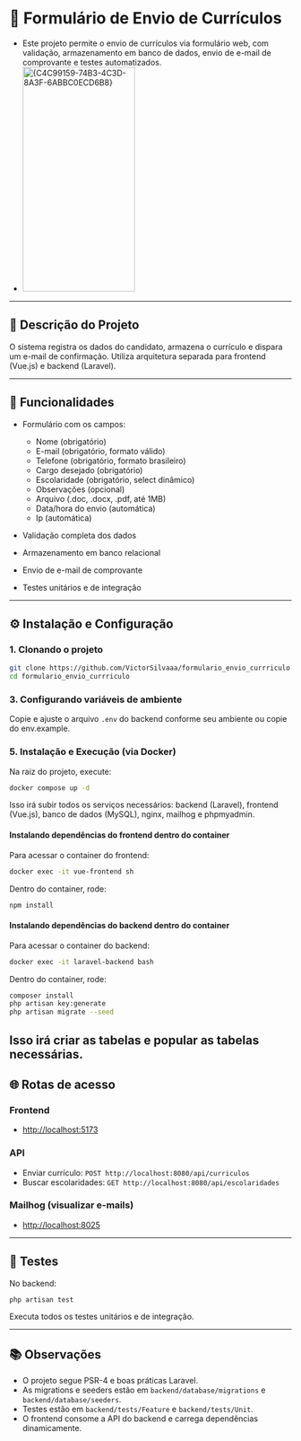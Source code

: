 
# 📌 Formulário de Envio de Currículos

- Este projeto permite o envio de currículos via formulário web, com validação, armazenamento em banco de dados, envio de e-mail de comprovante e testes automatizados.
- <img width="200" height="400" alt="{C4C99159-74B3-4C3D-8A3F-6ABBC0ECD6B8}" src="https://github.com/user-attachments/assets/162bdf0f-f0e8-4f5c-89d5-39e249905e99" />
---

## 🚀 Descrição do Projeto
O sistema registra os dados do candidato, armazena o currículo e dispara um e-mail de confirmação. Utiliza arquitetura separada para frontend (Vue.js) e backend (Laravel).

---

## 📝 Funcionalidades
- Formulário com os campos:
  - Nome (obrigatório)
  - E-mail (obrigatório, formato válido)
  - Telefone (obrigatório, formato brasileiro)
  - Cargo desejado (obrigatório)
  - Escolaridade (obrigatório, select dinâmico)
  - Observações (opcional)
  - Arquivo (.doc, .docx, .pdf, até 1MB)
  - Data/hora do envio (automática)
  - Ip (automática)
  
- Validação completa dos dados
- Armazenamento em banco relacional
- Envio de e-mail de comprovante
- Testes unitários e de integração

---

## ⚙️ Instalação e Configuração

### 1. Clonando o projeto
```sh
git clone https://github.com/VictorSilvaaa/formulario_envio_currriculo.git
cd formulario_envio_currriculo
```
### 3. Configurando variáveis de ambiente

Copie e ajuste o arquivo `.env` do backend conforme seu ambiente ou copie do env.example.

### 5. Instalação e Execução (via Docker)

Na raiz do projeto, execute:
```sh
docker compose up -d
```
Isso irá subir todos os serviços necessários: backend (Laravel), frontend (Vue.js), banco de dados (MySQL), nginx, mailhog e phpmyadmin.

#### Instalando dependências do frontend dentro do container
Para acessar o container do frontend:
```sh
docker exec -it vue-frontend sh
```
Dentro do container, rode:
```sh
npm install
```

#### Instalando dependências do backend dentro do container
Para acessar o container do backend:
```sh
docker exec -it laravel-backend bash
```
Dentro do container, rode:
```sh
composer install
php artisan key:generate
php artisan migrate --seed
```
Isso irá criar as tabelas e popular as tabelas necessárias.
---

## 🌐 Rotas de acesso

### Frontend
- [http://localhost:5173](http://localhost:5173)

### API
- Enviar currículo: `POST http://localhost:8080/api/curriculos`
- Buscar escolaridades: `GET http://localhost:8080/api/escolaridades`

### Mailhog (visualizar e-mails)
- [http://localhost:8025](http://localhost:8025)

---

## 🧪 Testes

No backend:
```sh
php artisan test
```
Executa todos os testes unitários e de integração.

---

## 📚 Observações
- O projeto segue PSR-4 e boas práticas Laravel.
- As migrations e seeders estão em `backend/database/migrations` e `backend/database/seeders`.
- Testes estão em `backend/tests/Feature` e `backend/tests/Unit`.
- O frontend consome a API do backend e carrega dependências dinamicamente.
